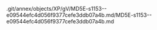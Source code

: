 .git/annex/objects/XP/gV/MD5E-s1153--e09544efc4d056f9377cefe3ddb07a4b.md/MD5E-s1153--e09544efc4d056f9377cefe3ddb07a4b.md